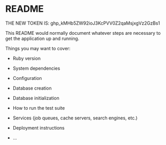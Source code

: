 # README

THE NEW TOKEN IS:
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 


This README would normally document whatever steps are necessary to get the
application up and running.

Things you may want to cover:

* Ruby version

* System dependencies

* Configuration

* Database creation

* Database initialization

* How to run the test suite

* Services (job queues, cache servers, search engines, etc.)

* Deployment instructions

* ...
